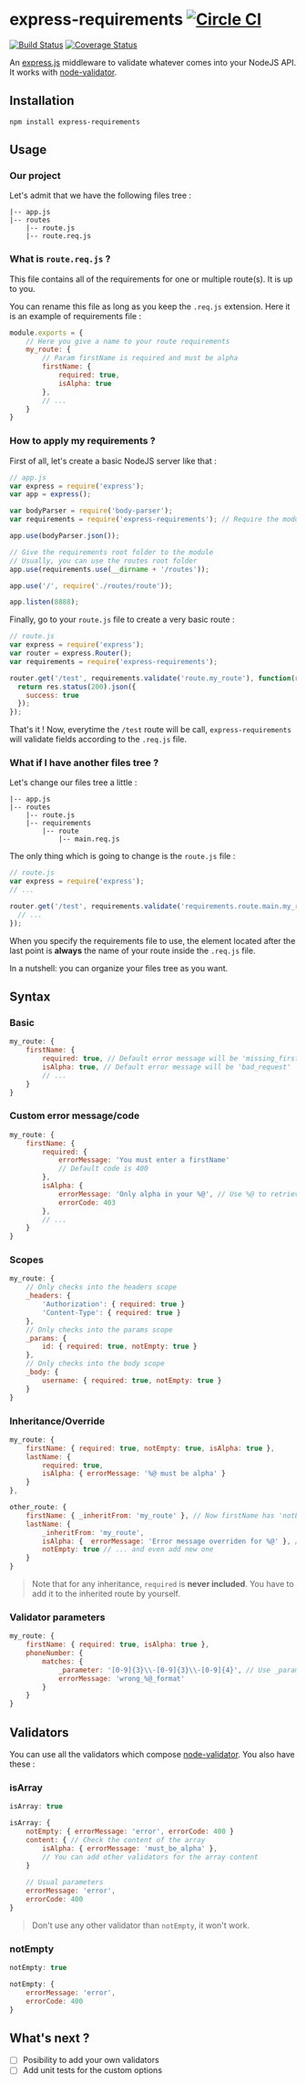 # express-requirements [![Circle CI](https://circleci.com/gh/lobodart/express-requirements/tree/master.svg?style=svg)](https://circleci.com/gh/lobodart/express-requirements/tree/master)
[![Build Status](https://travis-ci.org/lobodart/express-requirements.svg?branch=master)](https://travis-ci.org/lobodart/express-requirements)
[![Coverage Status](https://coveralls.io/repos/github/lobodart/express-requirements/badge.svg?branch=master)](https://coveralls.io/github/lobodart/express-requirements?branch=master)

An [express.js](https://github.com/visionmedia/express) middleware to validate whatever comes into your NodeJS API. It works with [node-validator](https://github.com/chriso/validator.js).

## Installation
```
npm install express-requirements
```

## Usage
### Our project
Let's admit that we have the following files tree :
```
|-- app.js
|-- routes
    |-- route.js
    |-- route.req.js
```

### What is `route.req.js` ?
This file contains all of the requirements for one or multiple route(s). It is up to you.

You can rename this file as long as you keep the `.req.js` extension.
Here it is an example of requirements file :
```javascript
module.exports = {
    // Here you give a name to your route requirements
    my_route: {
        // Param firstName is required and must be alpha
        firstName: {
            required: true,
            isAlpha: true
        },
        // ...
    }
}
```

### How to apply my requirements ?
First of all, let's create a basic NodeJS server like that :
```javascript
// app.js
var express = require('express');
var app = express();

var bodyParser = require('body-parser');
var requirements = require('express-requirements'); // Require the module

app.use(bodyParser.json());

// Give the requirements root folder to the module
// Usually, you can use the routes root folder
app.use(requirements.use(__dirname + '/routes'));

app.use('/', require('./routes/route'));

app.listen(8888);
```

Finally, go to your `route.js` file to create a very basic route :
```javascript
// route.js
var express = require('express');
var router = express.Router();
var requirements = require('express-requirements');

router.get('/test', requirements.validate('route.my_route'), function(req, res, next) {
  return res.status(200).json({
    success: true
  });
});
```

That's it ! Now, everytime the `/test` route will be call, `express-requirements` will validate fields according to the `.req.js` file.

### What if I have another files tree ?
Let's change our files tree a little :
```
|-- app.js
|-- routes
    |-- route.js
    |-- requirements
        |-- route
            |-- main.req.js
```
The only thing which is going to change is the `route.js` file :
```javascript
// route.js
var express = require('express');
// ...

router.get('/test', requirements.validate('requirements.route.main.my_route'), function(req, res, next) {
  // ...
});
```

When you specify the requirements file to use, the element located after the last point is **always** the name of your route inside the `.req.js` file.

In a nutshell: you can organize your files tree as you want.

## Syntax
### Basic
```javascript
my_route: {
    firstName: {
        required: true, // Default error message will be 'missing_firstName_parameter'
        isAlpha: true, // Default error message will be 'bad_request'
        // ...
    }
}
```

### Custom error message/code
```javascript
my_route: {
    firstName: {
        required: {
            errorMessage: 'You must enter a firstName'
            // Default code is 400
        },
        isAlpha: {
            errorMessage: 'Only alpha in your %@', // Use %@ to retrieve the property name (here it is 'firstName')
            errorCode: 403
        },
        // ...
    }
}
```

### Scopes
```javascript
my_route: {
    // Only checks into the headers scope
    _headers: {
        'Authorization': { required: true }
        'Content-Type': { required: true }
    },
    // Only checks into the params scope
    _params: {
        id: { required: true, notEmpty: true }
    },
    // Only checks into the body scope
    _body: {
        username: { required: true, notEmpty: true }
    }
}
```

### Inheritance/Override
```javascript
my_route: {
    firstName: { required: true, notEmpty: true, isAlpha: true },
    lastName: {
        required: true,
        isAlpha: { errorMessage: '%@ must be alpha' }
    }
},

other_route: {
    firstName: { _inheritFrom: 'my_route' }, // Now firstName has 'notEmpty' and 'isAlpha' as requirements
    lastName: {
        _inheritFrom: 'my_route',
        isAlpha: {  errorMessage: 'Error message overriden for %@' }, // You can override any requirement component ...
        notEmpty: true // ... and even add new one
    }
}
```

> Note that for any inheritance, `required` is **never included**. You have to add it to the inherited route by yourself.

### Validator parameters
```javascript
my_route: {
    firstName: { required: true, isAlpha: true },
    phoneNumber: {
        matches: {
            _parameter: '[0-9]{3}\\-[0-9]{3}\\-[0-9]{4}', // Use _parameter to pass any parameter to a validator
            errorMessage: 'wrong_%@_format'
        }
    }
}
```

## Validators
You can use all the validators which compose [node-validator](https://github.com/chriso/validator.js).
You also have these :
### isArray
```javascript
isArray: true
```

```javascript
isArray: {
    notEmpty: { errorMessage: 'error', errorCode: 400 }
    content: { // Check the content of the array
        isAlpha: { errorMessage: 'must_be_alpha' },
        // You can add other validators for the array content
    }
    
    // Usual parameters
    errorMessage: 'error',
    errorCode: 400
}
```

> Don't use any other validator than `notEmpty`, it won't work.

### notEmpty
```javascript
notEmpty: true
```

```javascript
notEmpty: {
    errorMessage: 'error',
    errorCode: 400
}
```

## What's next ?
- [ ] Posibility to add your own validators
- [ ] Add unit tests for the custom options
